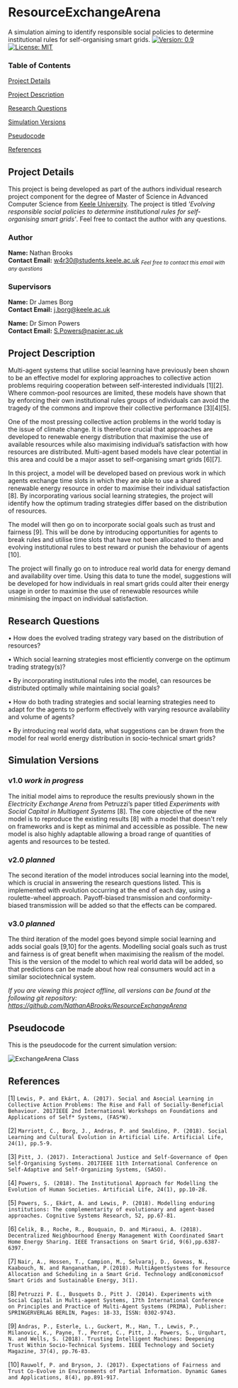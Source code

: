 # ResourceExchangeArena
A simulation aiming to identify responsible social policies to determine institutional rules for self-organising smart grids. [![Version: 0.9](https://img.shields.io/badge/Version-0.9-Green.svg)](#versions) [![License: MIT](https://img.shields.io/badge/License-MIT-yellow.svg)](/LICENSE.md)

### Table of Contents

[Project Details](#project-details)

[Project Description](#project-description)

[Research Questions](#research-questions)

[Simulation Versions](#simulation-versions)

[Pseudocode](#pseudocode)

[References](#references)

## Project Details
This project is being developed as part of the authors individual research project component for the degree of Master of Science in Advanced Computer Science from [Keele University](https://www.keele.ac.uk). The project is titled *'Evolving responsible social policies to determine institutional rules for self-organising smart grids'*. Feel free to contact the author with any questions.

### Author
**Name:** Nathan Brooks<br/>**Contact Email:** w4r30@students.keele.ac.uk <sub>*Feel free to contact this email with any questions*</sub>

### Supervisors
**Name:** Dr James Borg<br/>**Contact Email:** j.borg@keele.ac.uk

**Name:** Dr Simon Powers<br/>**Contact Email:** S.Powers@napier.ac.uk

## Project Description
Multi-agent systems that utilise social learning have previously been shown to be an effective model for exploring approaches to collective action problems requiring cooperation between self-interested individuals [1][2]. Where common-pool resources are limited, these models have shown that by enforcing their own institutional rules groups of individuals can avoid the tragedy of the commons and improve their collective performance [3][4][5].

One of the most pressing collective action problems in the world today is the issue of climate change. It is therefore crucial that approaches are developed to renewable energy distribution that maximise the use of available resources while also maximising individual’s satisfaction with how resources are distributed. Multi-agent based models have clear potential in this area and could be a major asset to self-organising smart grids [6][7].

In this project, a model will be developed based on previous work in which agents exchange time slots in which they are able to use a shared renewable energy resource in order to maximise their individual satisfaction [8]. By incorporating various social learning strategies, the project will identify how the optimum trading strategies differ based on the distribution of resources.

The model will then go on to incorporate social goals such as trust and fairness [9]. This will be done by introducing opportunities for agents to break rules and utilise time slots that have not been allocated to them and evolving institutional rules to best reward or punish the behaviour of agents [10].

The project will finally go on to introduce real world data for energy demand and availability over time. Using this data to tune the model, suggestions will be developed for how individuals in real smart grids could alter their energy usage in order to maximise the use of renewable resources while minimising the impact on individual satisfaction.

## Research Questions
• How does the evolved trading strategy vary based on the distribution of resources?

• Which social learning strategies most efficiently converge on the optimum trading strategy(s)?

• By incorporating institutional rules into the model, can resources be distributed optimally while maintaining social goals?

• How do both trading strategies and social learning strategies need to adapt for the agents to perform effectively with varying resource availability and volume of agents?

• By introducing real world data, what suggestions can be drawn from the model for real world energy distribution in socio-technical smart grids?

## Simulation Versions

### v1.0 *work in progress*

The initial model aims to reproduce the results previously shown in the *Electricity Exchange Arena* from Petruzzi’s paper titled *Experiments with Social Capital in Multiagent Systems* [8]. The core objective of the new model is to reproduce the existing results [8] with a model that doesn't rely on frameworks and is kept as minimal and accessible as possible. The new model is also highly adaptable allowing a broad range of quantities of agents and resources to be tested.

### v2.0 *planned*

The second iteration of the model introduces social learning into the model, which is crucial in answering the research questions listed. This is implemented with evolution occurring at the end of each day, using a roulette-wheel approach. Payoff-biased transmission and conformity-biased transmission will be added so that the effects can be compared.

### v3.0 *planned*

The third iteration of the model goes beyond simple social learning and adds social goals [9,10] for the agents. Modelling social goals such as trust and fairness is of great benefit when maximising the realism of the model. This is the version of the model to which real world data will be added, so that predictions can be made about how real consumers would act in a similar sociotechnical system.

*If you are viewing this project offline, all versions can be found at the following git repository:
https://github.com/NathanABrooks/ResourceExchangeArena*

## Pseudocode
This is the pseudocode for the current simulation version:

![ExchangeArena Class](https://github.com/NathanABrooks/ResourceExchangeArena/blob/master/pseudocode/v1.0/ExchangeArena.png "ExchangeArena Class")

## References
[1] `Lewis, P. and Ekárt, A. (2017). Social and Asocial Learning in Collective Action Problems: The Rise and Fall of Socially-Beneficial Behaviour. 2017IEEE 2nd International Workshops on Foundations and Applications of Self* Systems, (FAS*W).`

[2] `Marriott, C., Borg, J., Andras, P. and Smaldino, P. (2018). Social Learning and Cultural Evolution in Artificial Life. Artificial Life, 24(1), pp.5-9.`

[3] `Pitt, J. (2017). Interactional Justice and Self-Governance of Open Self-Organising Systems. 2017IEEE 11th International Conference on Self-Adaptive and Self-Organizing Systems, (SASO).`

[4] `Powers, S. (2018). The Institutional Approach for Modelling the Evolution of Human Societies. Artificial Life, 24(1), pp.10-28.`

[5] `Powers, S., Ekárt, A. and Lewis, P. (2018). Modelling enduring institutions: The complementarity of evolutionary and agent-based approaches. Cognitive Systems Research, 52, pp.67-81.`

[6] `Celik, B., Roche, R., Bouquain, D. and Miraoui, A. (2018). Decentralized Neighbourhood Energy Management With Coordinated Smart Home Energy Sharing. IEEE Transactions on Smart Grid, 9(6),pp.6387-6397.`

[7] `Nair, A., Hossen, T., Campion, M., Selvaraj, D., Goveas, N., Kaabouch, N. and Ranganathan, P.(2018). MultiAgentSystems for Resource Allocation and Scheduling in a Smart Grid. Technology andEconomicsof Smart Grids and Sustainable Energy, 3(1).`

[8] `Petruzzi P. E., Busquets D., Pitt J. (2014). Experiments with Social Capital in Multi-agent Systems, 17th International Conference on Principles and Practice of Multi-Agent Systems (PRIMA), Publisher: SPRINGERVERLAG BERLIN, Pages: 18-33, ISSN: 0302-9743.`

[9] `Andras, P., Esterle, L., Guckert, M., Han, T., Lewis, P., Milanovic, K., Payne, T., Perret, C., Pitt, J., Powers, S., Urquhart, N. and Wells, S. (2018). Trusting Intelligent Machines: Deepening Trust Within Socio-Technical Systems. IEEE Technology and Society Magazine, 37(4), pp.76-83.`

[10] `Rauwolf, P. and Bryson, J. (2017). Expectations of Fairness and Trust Co-Evolve in Environments of Partial Information. Dynamic Games and Applications, 8(4), pp.891-917.`

